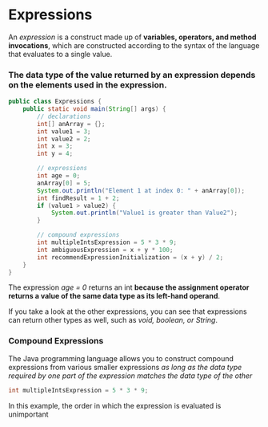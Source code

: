 # Expressions 

An *expression* is a construct made up of **variables, operators, and method invocations**, which are constructed according to the syntax of the language that evaluates to a single value. 

### The data type of the value returned by an expression depends on the elements used in the expression. 

``` java 
public class Expressions {
    public static void main(String[] args) {
        // declarations
        int[] anArray = {};
        int value1 = 3;
        int value2 = 2;
        int x = 3;
        int y = 4;

        // expressions
        int age = 0;
        anArray[0] = 5;
        System.out.println("Element 1 at index 0: " + anArray[0]);
        int findResult = 1 + 2;
        if (value1 > value2) {
            System.out.println("Value1 is greater than Value2");
        }

        // compound expressions
        int multipleIntsExpression = 5 * 3 * 9;
        int ambiguousExpression = x + y * 100;
        int recommendExpressionInitialization = (x + y) / 2;
    }
}
``` 
The expression *age = 0* returns an int **because the assignment operator returns a value of the same data type as its left-hand operand**.

If you take a look at the other expressions, you can see that expressions can return other types as well, such as *void, boolean, or String*. 

### Compound Expressions
The Java programming language allows you to construct compound expressions from various smaller expressions *as long as the data type required by one part of the expression matches the data type of the other*

``` java 
int multipleIntsExpression = 5 * 3 * 9;
``` 

In this example, the order in which the expression is evaluated is unimportant 

